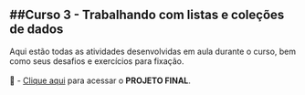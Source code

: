 ##Curso 3 - Trabalhando com listas e coleções de dados
----------------------------------------------------------------------
Aqui estão todas as atividades desenvolvidas em aula durante o curso, bem como seus desafios e exercícios para fixação.
<br>
<br>
:rocket: - [Clique aqui](https://github.com/borroniff/Cartao-de-credito) para acessar o **PROJETO FINAL**. 
